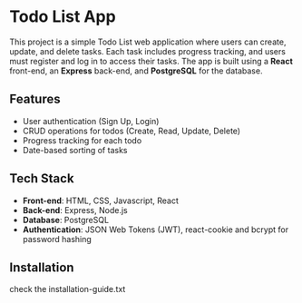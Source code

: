 # Todo List App

This project is a simple Todo List web application where users can create, update, and delete tasks. Each task includes progress tracking, and users must register and log in to access their tasks. The app is built using a **React** front-end, an **Express** back-end, and **PostgreSQL** for the database.

## Features
- User authentication (Sign Up, Login)
- CRUD operations for todos (Create, Read, Update, Delete)
- Progress tracking for each todo
- Date-based sorting of tasks

## Tech Stack
- **Front-end**: HTML, CSS, Javascript, React
- **Back-end**: Express, Node.js
- **Database**: PostgreSQL
- **Authentication**: JSON Web Tokens (JWT), react-cookie and bcrypt for password hashing

## Installation
  check the installation-guide.txt
